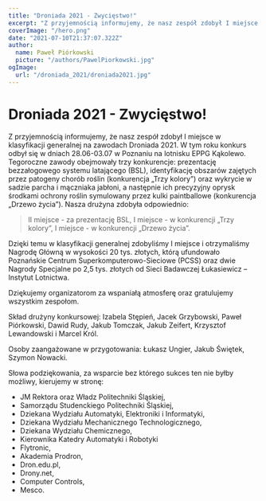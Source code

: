 ```yaml
---
title: "Droniada 2021 - Zwycięstwo!"
excerpt: "Z przyjemnością informujemy, że nasz zespół zdobył I miejsce w klasyfikacji generalnej na zawodach Droniada 2021."
coverImage: "/hero.png"
date: "2021-07-10T21:37:07.322Z"
author:
  name: Paweł Piórkowski
  picture: "/authors/PawelPiorkowski.jpg"
ogImage:
  url: "/droniada_2021/droniada2021.jpg"
---
```


# Droniada 2021 - Zwycięstwo!

Z przyjemnością informujemy, że nasz zespół zdobył I miejsce w klasyfikacji generalnej na zawodach Droniada 2021. W tym roku konkurs odbył się  w dniach 28.06-03.07 w Poznaniu na lotnisku EPPG Kąkolewo. Tegoroczne zawody obejmowały trzy konkurencje: prezentację bezzałogowego systemu latającego (BSL), identyfikację obszarów zajętych przez patogeny chorób roślin (konkurencja „Trzy kolory”) oraz wykrycie w sadzie parcha i mączniaka jabłoni, a następnie ich precyzyjny oprysk środkami ochrony roślin symulowany przez kulki paintballowe (konkurencja „Drzewo życia”). Nasza drużyna zdobyła odpowiednio:

> II miejsce - za prezentację BSL,
> I miejsce - w konkurencji „Trzy kolory”,
> I miejsce - w konkurencji „Drzewo życia”.

Dzięki temu w klasyfikacji generalnej zdobyliśmy I miejsce i otrzymaliśmy Nagrodę Główną w wysokości 20 tys. złotych, którą ufundowało Poznańskie Centrum Superkomputerowo-Sieciowe (PCSS) oraz dwie Nagrody Specjalne po 2,5 tys. złotych od Sieci Badawczej Łukasiewicz – Instytut Lotnictwa.

Dziękujemy organizatorom za wspaniałą atmosferę oraz gratulujemy wszystkim zespołom.

Skład drużyny konkursowej: Izabela Stępień, Jacek Grzybowski, Paweł Piórkowski, Dawid Rudy, Jakub Tomczak, Jakub Zeifert, Krzysztof Lewandowski i Marcel Król.

Osoby zaangażowane w przygotowania: Łukasz Ungier, Jakub Świętek, Szymon Nowacki.

Słowa podziękowania, za wsparcie bez którego sukces ten nie byłby możliwy, kierujemy w stronę:

- JM Rektora oraz Władz Politechniki Śląskiej,
- Samorządu Studenckiego Politechniki Śląskiej,
- Dziekana Wydziału Automatyki, Elektroniki i Informatyki,
- Dziekana Wydziału Mechanicznego Technologicznego,
- Dziekana Wydziału Chemicznego,
- Kierownika Katedry Automatyki i Robotyki
- Flytronic,
- Akademia Prodron,
- Dron.edu.pl,
- Drony.net,
- Computer Controls,
- Mesco.



